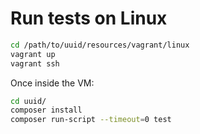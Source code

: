 # Run tests on Linux

``` bash
cd /path/to/uuid/resources/vagrant/linux
vagrant up
vagrant ssh
```

Once inside the VM:

``` bash
cd uuid/
composer install
composer run-script --timeout=0 test
```
